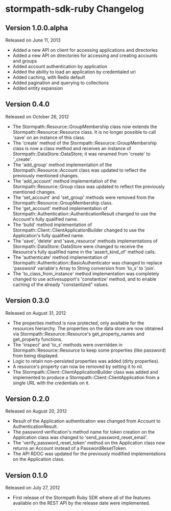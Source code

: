 stormpath-sdk-ruby Changelog
====================

Version 1.0.0.alpha
-------------

Released on June 11, 2013

- Added a new API on client for accessing applications and directories
- Added a new API on directories for accessing and creating accounts and groups
- Added account authentication by application
- Added the ability to load an application by credentialed uri
- Added caching, with Redis default
- Added pagination and querying to collections
- Added entity expansion

Version 0.4.0
-------------

Released on October 26, 2012

- The Stormpath::Resource::GroupMembership class now extends the Stormpath::Resource::Resource class. It is no longer possible to call 'save' on an instance of this class.
- The 'create' method of the Stormpath::Resource::GroupMembership class is now a class method and receives an instance of Stormpath::DataStore::DataStore; it was renamed from 'create' to '_create'.
- The 'add_group' method implementation of the Stormpath::Resource::Account class was updated to reflect the previously mentioned changes.
- The 'add_account' method implementation of the Stormpath::Resource::Group class was updated to reflect the previously mentioned changes.
- The 'set_account' and 'set_group' methods were removed from the Stormpath::Resource::GroupMembership class.
- The 'get_account' method implementation of Stormpath::Authentication::AuthenticationResult changed to use the Account's fully qualified name.
- The 'build' method implementation of Stormpath::Client::ClientApplicationBuilder changed to use the Application's fully qualified name.
- The 'save', 'delete' and 'save_resource' methods implementations of Stormpath::DataStore::DataStore were changed to receive the Resource's fully qualified name in the 'assert_kind_of' method calls.
- The 'authenticate' method implementation of Stormpath::Authentication::BasicAuthenticator was changed to replace 'password' variable's Array to String conversion from 'to_s' to 'join'.
- The 'to_class_from_instance' method implementation was completely changed to use activesupport's 'constantize' method, and to enable caching of the already "constantized" values.


Version 0.3.0
-------------

Released on August 31, 2012

- The properties method is now protected, only available for the resources hierarchy. The properties on the data store are now obtained via Stormpath::Resource::Resource's get_property_names and get_property functions.
- The 'inspect' and 'to_s' methods were overridden in Stormpath::Resource::Resource to keep some properties (like password) from being displayed.
- Logic to retain non-persisted properties was added (dirty properties).
- A resource's property can now be removed by setting it to nil.
- The Stormpath::Client::ClientApplicationBuilder class was added and implemented to produce a Stormpath::Client::ClientApplication from a single URL with the credentials on it.


Version 0.2.0
-------------

Released on August 20, 2012

- Result of the Application authentication was changed from Account to AuthenticationResult.
- The password verification's method name for token creation on the Application class was changed to 'send_password_reset_email'.
- The 'verify_password_reset_token' method on the Application class now returns an Account instead of a PasswordResetToken.
- The API RDOC was updated for the previously modified implementations on the Application class.

Version 0.1.0
-------------

Released on July 27, 2012

- First release of the Stormpath Ruby SDK where all of the features available on the REST API by the release date were implemented.
